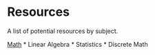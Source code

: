 Resources
=========
A list of potential resources by subject.

[Math](https://github.com/andrewquitadamo/resources/blob/master/math.md)
	* Linear Algebra
	* Statistics
	* Discrete Math

